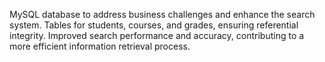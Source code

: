 MySQL database to address business challenges and enhance the search system. 
Tables for students, courses, and grades, ensuring referential integrity. 
Improved search performance and accuracy, contributing to a more efficient information retrieval process.
